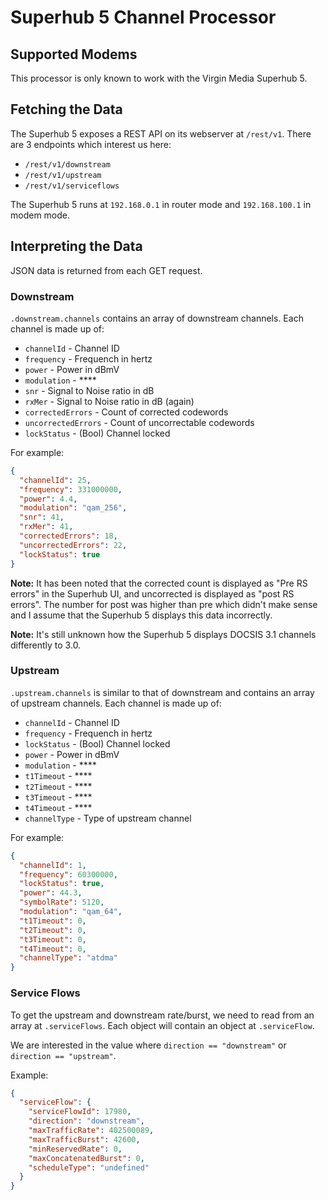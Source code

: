 # Superhub 5 Channel Processor

## Supported Modems

This processor is only known to work with the Virgin Media Superhub 5.


## Fetching the Data

The Superhub 5 exposes a REST API on its webserver at `/rest/v1`.
There are 3 endpoints which interest us here:

 * `/rest/v1/downstream`
 * `/rest/v1/upstream`
 * `/rest/v1/serviceflows`

The Superhub 5 runs at `192.168.0.1` in router mode and `192.168.100.1` in
modem mode.

## Interpreting the Data

JSON data is returned from each GET request.


### Downstream

`.downstream.channels` contains an array of downstream channels.
Each channel is made up of:

 - `channelId` - Channel ID
 - `frequency` - Frequench in hertz
 - `power` - Power in dBmV
 - `modulation` - ****
 - `snr` - Signal to Noise ratio in dB
 - `rxMer` - Signal to Noise ratio in dB (again)
 - `correctedErrors` - Count of corrected codewords
 - `uncorrectedErrors` - Count of uncorrectable codewords
 - `lockStatus` - (Bool) Channel locked

For example:

```json
{
  "channelId": 25,
  "frequency": 331000000,
  "power": 4.4,
  "modulation": "qam_256",
  "snr": 41,
  "rxMer": 41,
  "correctedErrors": 18,
  "uncorrectedErrors": 22,
  "lockStatus": true
}
```

**Note:** It has been noted that the corrected count is displayed as "Pre RS
errors" in the Superhub UI, and uncorrected is displayed as "post RS errors".
The number for post was higher than pre which didn't make sense and I assume
that the Superhub 5 displays this data incorrectly.

**Note:** It's still unknown how the Superhub 5 displays DOCSIS 3.1 channels
differently to 3.0.


### Upstream

`.upstream.channels` is similar to that of downstream and contains an array of
upstream channels.
Each channel is made up of:

 - `channelId` - Channel ID
 - `frequency` - Frequench in hertz
 - `lockStatus` - (Bool) Channel locked
 - `power` - Power in dBmV
 - `modulation` - ****
 - `t1Timeout` - ****
 - `t2Timeout` - ****
 - `t3Timeout` - ****
 - `t4Timeout` - ****
 - `channelType` - Type of upstream channel

For example:

```json
{
  "channelId": 1,
  "frequency": 60300000,
  "lockStatus": true,
  "power": 44.3,
  "symbolRate": 5120,
  "modulation": "qam_64",
  "t1Timeout": 0,
  "t2Timeout": 0,
  "t3Timeout": 0,
  "t4Timeout": 0,
  "channelType": "atdma"
}
```


### Service Flows

To get the upstream and downstream rate/burst, we need to read from an array
at `.serviceFlows`.
Each object will contain an object at `.serviceFlow`.

We are interested in the value where `direction == "downstream"` or
`direction == "upstream"`.

Example:

```json
{
  "serviceFlow": {
    "serviceFlowId": 17980,
    "direction": "downstream",
    "maxTrafficRate": 402500089,
    "maxTrafficBurst": 42600,
    "minReservedRate": 0,
    "maxConcatenatedBurst": 0,
    "scheduleType": "undefined"
  }
}
```
